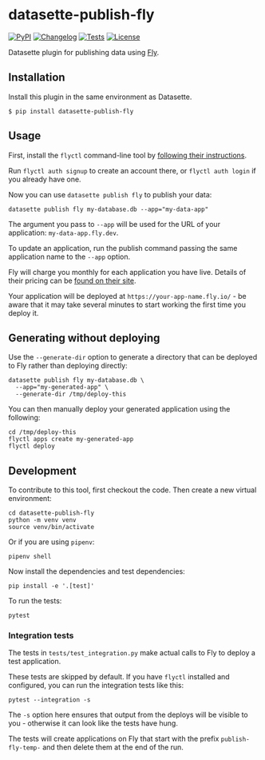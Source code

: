# datasette-publish-fly

[![PyPI](https://img.shields.io/pypi/v/datasette-publish-fly.svg)](https://pypi.org/project/datasette-publish-fly/)
[![Changelog](https://img.shields.io/github/v/release/simonw/datasette-publish-fly?include_prereleases&label=changelog)](https://github.com/simonw/datasette-publish-fly/releases)
[![Tests](https://github.com/simonw/datasette-publish-fly/workflows/Test/badge.svg)](https://github.com/simonw/datasette-publish-fly/actions?query=workflow%3ATest)
[![License](https://img.shields.io/badge/license-Apache%202.0-blue.svg)](https://github.com/simonw/datasette-publish-fly/blob/main/LICENSE)

Datasette plugin for publishing data using [Fly](https://fly.io/).

## Installation

Install this plugin in the same environment as Datasette.

    $ pip install datasette-publish-fly

## Usage

First, install the `flyctl` command-line tool by [following their instructions](https://fly.io/docs/getting-started/installing-flyctl/).

Run `flyctl auth signup` to create an account there, or `flyctl auth login` if you already have one.

Now you can use `datasette publish fly` to publish your data:

    datasette publish fly my-database.db --app="my-data-app"

The argument you pass to `--app` will be used for the URL of your application: `my-data-app.fly.dev`.

To update an application, run the publish command passing the same application name to the `--app` option.

Fly will charge you monthly for each application you have live. Details of their pricing can be [found on their site](https://fly.io/docs/pricing/).

Your application will be deployed at `https://your-app-name.fly.io/` - be aware that it may take several minutes to start working the first time you deploy it.

## Generating without deploying

Use the `--generate-dir` option to generate a directory that can be deployed to Fly rather than deploying directly:

    datasette publish fly my-database.db \
      --app="my-generated-app" \
      --generate-dir /tmp/deploy-this

You can then manually deploy your generated application using the following:

    cd /tmp/deploy-this
    flyctl apps create my-generated-app
    flyctl deploy

## Development

To contribute to this tool, first checkout the code. Then create a new virtual environment:

    cd datasette-publish-fly
    python -m venv venv
    source venv/bin/activate

Or if you are using `pipenv`:

    pipenv shell

Now install the dependencies and test dependencies:

    pip install -e '.[test]'

To run the tests:

    pytest

### Integration tests

The tests in `tests/test_integration.py` make actual calls to Fly to deploy a test application.

These tests are skipped by default. If you have `flyctl` installed and configured, you can run the integration tests like this:

    pytest --integration -s

The `-s` option here ensures that output from the deploys will be visible to you - otherwise it can look like the tests have hung.

The tests will create applications on Fly that start with the prefix `publish-fly-temp-` and then delete them at the end of the run.